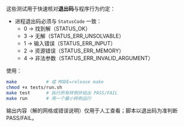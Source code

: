 这些测试用于快速核对**退出码**与程序行为约定：

- 进程退出码必须与 `StatusCode` 一致：
  - 0 → 找到解（STATUS_OK）
  - 3 → 无解（STATUS_ERR_UNSOLVABLE）
  - 1 → 输入错误（STATUS_ERR_INPUT）
  - 2 → 资源错误（STATUS_ERR_MEMORY）
  - 4 → 非法参数（STATUS_ERR_INVALID_ARGUMENT）

使用：

```bash
make           # 或 MODE=release make
chmod +x tests/run.sh
make test      # 执行所有样例并给出 PASS/FAIL
make run       # 用一个最小样例运行
```

输出内容（解的网格或错误说明）仅用于人工查看；脚本以退出码为准判断 PASS/FAIL。
